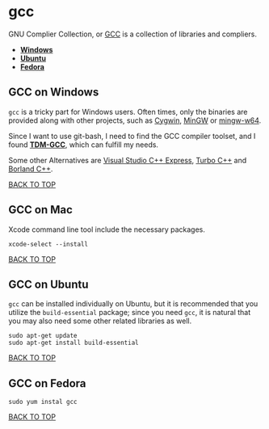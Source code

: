 gcc
===
GNU Complier Collection, or [GCC](https://gcc.gnu.org) is a collection of libraries and compliers.

* [**Windows**](#gcc-on-windows)
* [**Ubuntu**](#gcc-on-ubuntu)
* [**Fedora**](#gcc-on-fedora)

## GCC on Windows
`gcc` is a tricky part for Windows users.  Often times, only the binaries are provided along with other projects, such as [Cygwin](http://sourceware.org/cygwin), [MinGW](http://www.mingw.org) or [mingw-w64](http://mingw-w64.org).

Since I want to use git-bash, I need to find the GCC compiler toolset, and I found [**TDM-GCC**](http://tdm-gcc.tdragon.net), which can fulfill my needs.

Some other Alternatives are [Visual Studio C++ Express](), [Turbo C++]() and [Borland C++]().

[BACK TO TOP](https://github.com/ctrl-alt-del/devenv)



## GCC on Mac
Xcode command line tool include the necessary packages.
```
xcode-select --install
```
[BACK TO TOP](https://github.com/ctrl-alt-del/devenv)



## GCC on Ubuntu
`gcc` can be installed individually on Ubuntu, but it is recommended that you utilize the `build-essential` package; since you need `gcc`, it is natural that you may also need some other related libraries as well.
```
sudo apt-get update
sudo apt-get install build-essential
```
[BACK TO TOP](https://github.com/ctrl-alt-del/devenv)



## GCC on Fedora
```
sudo yum instal gcc
```
[BACK TO TOP](https://github.com/ctrl-alt-del/devenv)
